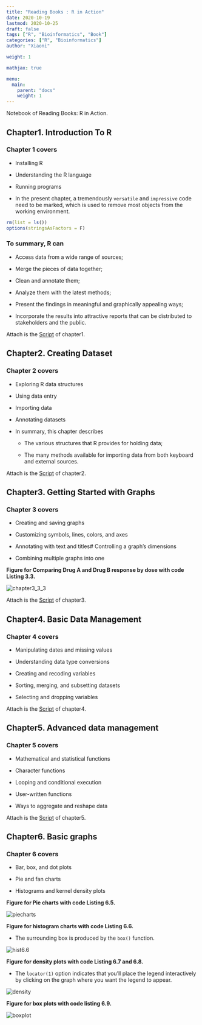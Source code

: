 ```yaml
---
title: "Reading Books : R in Action"
date: 2020-10-19
lastmod: 2020-10-25
draft: false
tags: ["R", "Bioinformatics", "Book"]
categories: ["R", "Bioinformatics"]
author: "Xiaoni"

weight: 1

mathjax: true

menu:
  main:
    parent: "docs"
    weight: 1
---
```


Notebook of Reading Books: R in Action.

<!--more-->

## Chapter1. Introduction To R

### Chapter 1 covers
  
- Installing R
  
- Understanding the R language
  
- Running programs

- In the present chapter, a tremendously `versatile` and `impressive` code need to be marked, which is used to remove most objects from the working environment.

```r
rm(list = ls())
options(stringsAsFactors = F)
```

### To summary, R can
  
- Access data from a wide range of sources;
  
- Merge the pieces of data together;
  
- Clean and annotate them;
  
- Analyze them with the latest methods;
  
- Present the findings in meaningful and graphically appealing ways;
  
- Incorporate the results into attractive reports that can be distributed to stakeholders and the public.

Attach is the [Script](chapter1.R) of chapter1.

## Chapter2. Creating Dataset

### Chapter 2 covers
  
- Exploring R data structures
  
- Using data entry
  
- Importing data
  
- Annotating datasets

- In summary, this chapter describes
  
  - The various structures that R provides for holding data;
  
  - The many methods available for importing data from both keyboard and external sources.

Attach is the [Script](chapter2.R) of chapter2.

## Chapter3. Getting Started with Graphs

### Chapter 3 covers
  
- Creating and saving graphs
  
- Customizing symbols, lines, colors, and axes
  
- Annotating with text and titles#   Controlling a graph’s dimensions
  
- Combining multiple graphs into one

**Figure for Comparing Drug A and Drug B response by dose with code Listing 3.3.**

![chapter3_3_3](chapter3_3_3.png)
  
Attach is the [Script](chapter3.R) of chapter3.

## Chapter4. Basic Data Management

### Chapter 4 covers
  
- Manipulating dates and missing values
  
- Understanding data type conversions
  
- Creating and recoding variables
  
- Sorting, merging, and subsetting datasets
  
- Selecting and dropping variables

Attach is the [Script](chapter4.R) of chapter4.

## Chapter5. Advanced data management

### Chapter 5 covers
  
- Mathematical and statistical functions
  
- Character functions
  
- Looping and conditional execution
  
- User-written functions
  
- Ways to aggregate and reshape data

Attach is the [Script](chapter5.R) of chapter5.

## Chapter6. Basic graphs

### Chapter 6 covers
  
- Bar, box, and dot plots
  
- Pie and fan charts
  
- Histograms and kernel density plots

**Figure for Pie charts with code Listing 6.5.**

![piecharts](piecharts.png)

**Figure for histogram charts with code Listing 6.6.**

- The surrounding box is produced by the `box()` function.

![hist6.6](hist6.6.png)

**Figure for density plots with code Listing 6.7 and 6.8.**

- The `locator(1)` option indicates that you’ll place the legend interactively by clicking on the graph where you want the legend to appear.

![density](densityplot.png)

**Figure for box plots with code listing 6.9.**

![boxplot](boxplot1.png)
